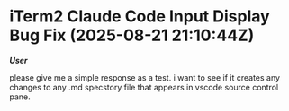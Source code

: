 <!-- Generated by SpecStory -->

# iTerm2 Claude Code Input Display Bug Fix (2025-08-21 21:10:44Z)

<!-- Claude Code Session f841d9b7-6b94-446d-9377-790753f925fc (2025-08-21_21-10-44Z) -->

_**User**_

please give me a simple response as a test. i want to see if it creates any changes to any .md specstory file that appears in vscode source control pane. 

